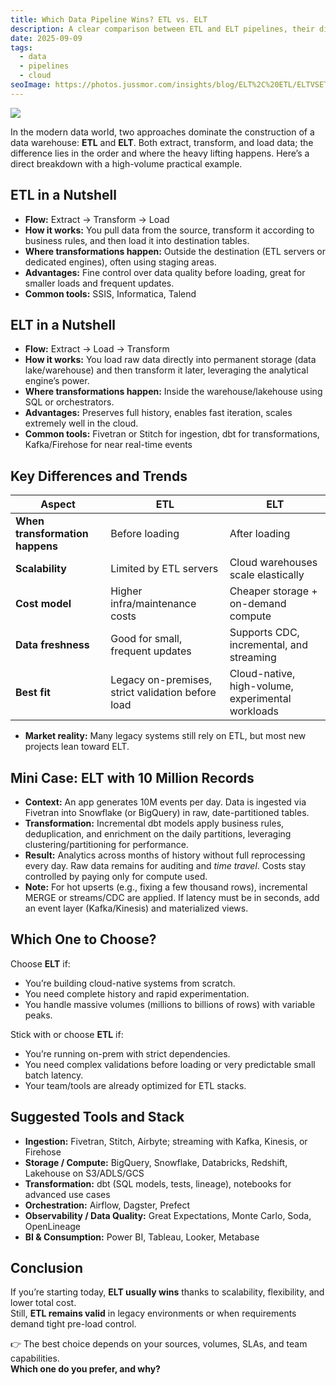 ```yaml
---
title: Which Data Pipeline Wins? ETL vs. ELT
description: A clear comparison between ETL and ELT pipelines, their differences, advantages, and when to use each in modern data architectures.
date: 2025-09-09
tags:
  - data
  - pipelines
  - cloud
seoImage: https://photos.jussmor.com/insights/blog/ELT%2C%20ETL/ELTVSETL.png
---
```


![](https://photos.jussmor.com/insights/blog/ELT%2C%20ETL/ELTVSETL.png)


In the modern data world, two approaches dominate the construction of a data warehouse: **ETL** and **ELT**. Both extract, transform, and load data; the difference lies in the order and where the heavy lifting happens. Here’s a direct breakdown with a high-volume practical example.

## ETL in a Nutshell

- **Flow:** Extract → Transform → Load
- **How it works:** You pull data from the source, transform it according to business rules, and then load it into destination tables.
- **Where transformations happen:** Outside the destination (ETL servers or dedicated engines), often using staging areas.
- **Advantages:** Fine control over data quality before loading, great for smaller loads and frequent updates.
- **Common tools:** SSIS, Informatica, Talend

## ELT in a Nutshell

- **Flow:** Extract → Load → Transform
- **How it works:** You load raw data directly into permanent storage (data lake/warehouse) and then transform it later, leveraging the analytical engine’s power.
- **Where transformations happen:** Inside the warehouse/lakehouse using SQL or orchestrators.
- **Advantages:** Preserves full history, enables fast iteration, scales extremely well in the cloud.
- **Common tools:** Fivetran or Stitch for ingestion, dbt for transformations, Kafka/Firehose for near real-time events

## Key Differences and Trends

|Aspect|ETL|ELT|
|---|---|---|
|**When transformation happens**|Before loading|After loading|
|**Scalability**|Limited by ETL servers|Cloud warehouses scale elastically|
|**Cost model**|Higher infra/maintenance costs|Cheaper storage + on-demand compute|
|**Data freshness**|Good for small, frequent updates|Supports CDC, incremental, and streaming|
|**Best fit**|Legacy on-premises, strict validation before load|Cloud-native, high-volume, experimental workloads|

- **Market reality:** Many legacy systems still rely on ETL, but most new projects lean toward ELT.

## Mini Case: ELT with 10 Million Records

- **Context:** An app generates 10M events per day. Data is ingested via Fivetran into Snowflake (or BigQuery) in raw, date-partitioned tables.
- **Transformation:** Incremental dbt models apply business rules, deduplication, and enrichment on the daily partitions, leveraging clustering/partitioning for performance.
- **Result:** Analytics across months of history without full reprocessing every day. Raw data remains for auditing and _time travel_. Costs stay controlled by paying only for compute used.
- **Note:** For hot upserts (e.g., fixing a few thousand rows), incremental MERGE or streams/CDC are applied. If latency must be in seconds, add an event layer (Kafka/Kinesis) and materialized views.

## Which One to Choose?

Choose **ELT** if:

- You’re building cloud-native systems from scratch.
- You need complete history and rapid experimentation.
- You handle massive volumes (millions to billions of rows) with variable peaks.

Stick with or choose **ETL** if:

- You’re running on-prem with strict dependencies.
- You need complex validations before loading or very predictable small batch latency.
- Your team/tools are already optimized for ETL stacks.
## Suggested Tools and Stack

- **Ingestion:** Fivetran, Stitch, Airbyte; streaming with Kafka, Kinesis, or Firehose
- **Storage / Compute:** BigQuery, Snowflake, Databricks, Redshift, Lakehouse on S3/ADLS/GCS
- **Transformation:** dbt (SQL models, tests, lineage), notebooks for advanced use cases
- **Orchestration:** Airflow, Dagster, Prefect
- **Observability / Data Quality:** Great Expectations, Monte Carlo, Soda, OpenLineage
- **BI & Consumption:** Power BI, Tableau, Looker, Metabase
## Conclusion

If you’re starting today, **ELT usually wins** thanks to scalability, flexibility, and lower total cost.  
Still, **ETL remains valid** in legacy environments or when requirements demand tight pre-load control.

👉 The best choice depends on your sources, volumes, SLAs, and team capabilities.  
**Which one do you prefer, and why?**